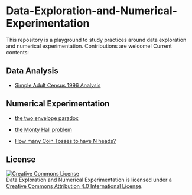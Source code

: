 # Data-Exploration-and-Numerical-Experimentation

This repository is a playground to study practices around data exploration and numerical experimentation. Contributions are welcome!
Current contents:

## Data Analysis

* [Simple Adult Census 1996 Analysis](http://nbviewer.ipython.org/github/jotterbach/Data-Exploration-and-Numerical-Experimentation/blob/master/Data-Analytics/Adult%20census%20data.ipynb)

## Numerical Experimentation

* [the two envelope paradox](http://nbviewer.ipython.org/github/jotterbach/Data-Exploration-and-Numerical-Experimentation/blob/master/Numerical-Experimentation/The%20Two%20Envelope%20Paradox.ipynb)

* [the Monty Hall problem](http://nbviewer.ipython.org/github/jotterbach/Data-Exploration-and-Numerical-Experimentation/blob/master/Numerical-Experimentation/The%20Monty%20Hall%20Problem.ipynb)

* [How many Coin Tosses to have N heads?](http://nbviewer.ipython.org/github/jotterbach/Data-Exploration-and-Numerical-Experimentation/blob/master/Numerical-Experimentation/Series%20of%20N%20equals%20in%20coin%20tosses.ipynb)

## License

<a rel="license" href="http://creativecommons.org/licenses/by/4.0/"><img alt="Creative Commons License" style="border-width:0" src="https://i.creativecommons.org/l/by/4.0/88x31.png" /></a><br /><span xmlns:dct="http://purl.org/dc/terms/" property="dct:title">Data Exploration and Numerical Experimentation</span> is licensed under a <a rel="license" href="http://creativecommons.org/licenses/by/4.0/">Creative Commons Attribution 4.0 International License</a>.
